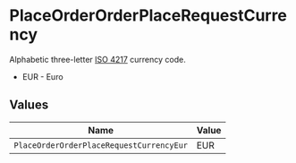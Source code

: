 # PlaceOrderOrderPlaceRequestCurrency

Alphabetic three-letter [ISO 4217](https://en.wikipedia.org/wiki/ISO_4217) currency code.
* EUR - Euro


## Values

| Name                                     | Value                                    |
| ---------------------------------------- | ---------------------------------------- |
| `PlaceOrderOrderPlaceRequestCurrencyEur` | EUR                                      |